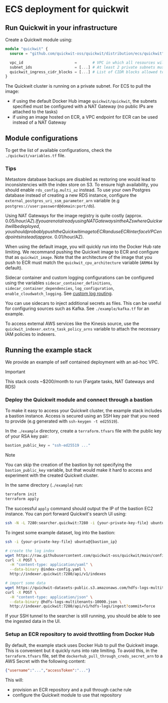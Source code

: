 # ECS deployment for quickwit

## Run Quickwit in your infrastructure

Create a Quickwit module using:

```terraform
module "quickwit" {
  source = "github.com/quickwit-oss/quickwit/distribution/ecs/quickwit"

  vpc_id                       =       # VPC in which all resources will be created
  subnet_ids                   = [...] # At least 2 private subnets must be specified
  quickwit_ingress_cidr_blocks = [...] # List of CIDR blocks allowed to access to the Quickwit API
}
```

The Quickwit cluster is running on a private subnet. For ECS to pull the image:
- if using the default Docker Hub image `quickwit/quickwit`, the subnets
specified must be configured with a NAT Gateway (no public IPs are attached to
the tasks)
- if using an image hosted on ECR, a VPC endpoint for ECR can be used instead of
a NAT Gateway


## Module configurations

To get the list of available configurations, check the `./quickwit/variables.tf`
file.

### Tips

Metastore database backups are disabled as restoring one would lead to
inconsistencies with the index store on S3. To ensure high availability, you
should enable `rds_config.multi_az` instead. To use your own Postgres database
instead of creating a new RDS instance, configure the
`external_postgres_uri_ssm_parameter_arn` variable (e.g
`postgres://user:password@domain:port/db`).

Using NAT Gateways for the image registry is quite costly (approx. $0.05/hour/AZ). If
you are not already using NAT Gateways in the AZs where Quickwit will be
deployed, you should probably push the Quickwit image to ECR and use ECR
interface VPC endpoints instead (approx. ~$0.01/hour/AZ).

When using the default image, you will quickly run into the Docker Hub rate
limiting. We recommand pushing the Quickwit image to ECR and configure that as
`quickwit_image`. Note that the architecture of the image that you push to ECR
must match the `quickwit_cpu_architecture` variable (`ARM64` by default).

Sidecar container and custom logging configurations can be configured using the
variables `sidecar_container_definitions`, `sidecar_container_dependencies`,
`log_configuration`, `enable_cloudwatch_logging`. See [custom log
routing](https://docs.aws.amazon.com/AmazonECS/latest/developerguide/using_firelens.html).

You can use sidecars to inject additional secrets as files. This can be
useful for configuring sources such as Kafka. See `./example/kafka.tf` for an
example.

To access external AWS services like the Kinesis source, use the
`quickwit_indexer.extra_task_policy_arns` variable to attach the necessary
IAM policies to indexers.

## Running the example stack

We provide an example of self contained deployment with an ad-hoc VPC. 

> [!IMPORTANT]
> This stack costs ~$200/month to run (Fargate tasks, NAT Gateways
> and RDS)

### Deploy the Quickwit module and connect through a bastion

To make it easy to access your Quickwit cluster, the example stack includes
a bastion instance. Access is secured using an SSH key pair that you need to
provide (e.g generated with `ssh-keygen -t ed25519`).

In the `./example` directory, create a `terraform.tfvars` file with the public
key of your RSA key pair:

```terraform
bastion_public_key = "ssh-ed25519 ..."
```

> [!NOTE]
> You can skip the creation of the bastion by not specifying the
> `bastion_public_key` variable, but that would make it hard to access and
> experiment with the created Quickwit cluster.

In the same directory (`./example`) run:

```bash
terraform init
terraform apply
```

The successful `apply` command should output the IP of the bastion EC2 instance.
You can port forward Quickwit's search UI using:

```bash
ssh -N -L 7280:searcher.quickwit:7280 -i {your-private-key-file} ubuntu@{bastion_ip}
```

To ingest some example dataset, log into the bastion:

```bash
ssh -i {your-private-key-file} ubuntu@{bastion_ip}

# create the log index
wget https://raw.githubusercontent.com/quickwit-oss/quickwit/main/config/tutorials/hdfs-logs/index-config.yaml
curl -X POST \
  -H "content-type: application/yaml" \
  --data-binary @index-config.yaml \
  http://indexer.quickwit:7280/api/v1/indexes

# import some data
wget https://quickwit-datasets-public.s3.amazonaws.com/hdfs-logs-multitenants-10000.json
curl -X POST \
  -H "content-type: application/json" \
  --data-binary @hdfs-logs-multitenants-10000.json \
  http://indexer.quickwit:7280/api/v1/hdfs-logs/ingest?commit=force
```

If your SSH tunnel to the searcher is still running, you should be able to see
the ingested data in the UI.

### Setup an ECR repository to avoid throttling from Docker Hub

By default, the example stack uses Docker Hub to pull the Quickwit image. This
is convenient but it quickly runs into rate limiting. To avoid this, in the
`terraform.tfvars` file, set the `dockerhub_pull_through_creds_secret_arn` to a
AWS Secret with the following content:

```json
{"username":"...","accessToken":"..."}
```

This will:
- provision an ECR repository and a pull through cache rule
- configure the Quickwit module to use that repository
